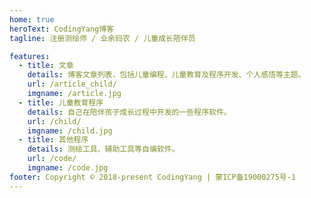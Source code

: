 ```yaml
---
home: true
heroText: CodingYang博客
tagline: 注册测绘师 / 业余码农 / 儿童成长陪伴员

features:
  - title: 文章
    details: 博客文章列表，包括儿童编程、儿童教育及程序开发、个人感悟等主题。
    url: /article_child/
    imgname: /article.jpg
  - title: 儿童教育程序
    details: 自己在陪伴孩子成长过程中开发的一些程序软件。
    url: /child/
    imgname: /child.jpg
  - title: 其他程序
    details: 测绘工具、辅助工具等自编软件。
    url: /code/
    imgname: /code.jpg
footer: Copyright © 2018-present CodingYang | 蒙ICP备19000275号-1
---
```


